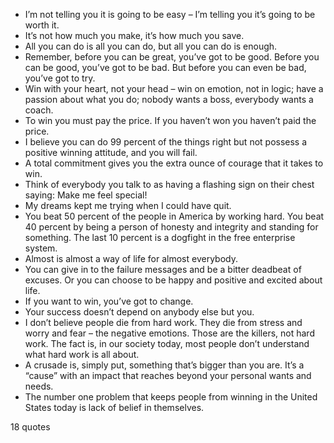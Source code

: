  - I’m not telling you it is going to be easy – I’m telling you it’s going to be worth it.
 - It’s not how much you make, it’s how much you save.
 - All you can do is all you can do, but all you can do is enough.
 - Remember, before you can be great, you’ve got to be good. Before you can be good, you’ve got to be bad. But before you can even be bad, you’ve got to try.
 - Win with your heart, not your head – win on emotion, not in logic; have a passion about what you do; nobody wants a boss, everybody wants a coach.
 - To win you must pay the price. If you haven’t won you haven’t paid the price.
 - I believe you can do 99 percent of the things right but not possess a positive winning attitude, and you will fail.
 - A total commitment gives you the extra ounce of courage that it takes to win.
 - Think of everybody you talk to as having a flashing sign on their chest saying: Make me feel special!
 - My dreams kept me trying when I could have quit.
 - You beat 50 percent of the people in America by working hard. You beat 40 percent by being a person of honesty and integrity and standing for something. The last 10 percent is a dogfight in the free enterprise system.
 - Almost is almost a way of life for almost everybody.
 - You can give in to the failure messages and be a bitter deadbeat of excuses. Or you can choose to be happy and positive and excited about life.
 - If you want to win, you’ve got to change.
 - Your success doesn’t depend on anybody else but you.
 - I don’t believe people die from hard work. They die from stress and worry and fear – the negative emotions. Those are the killers, not hard work. The fact is, in our society today, most people don’t understand what hard work is all about.
 - A crusade is, simply put, something that’s bigger than you are. It’s a “cause” with an impact that reaches beyond your personal wants and needs.
 - The number one problem that keeps people from winning in the United States today is lack of belief in themselves.

18 quotes